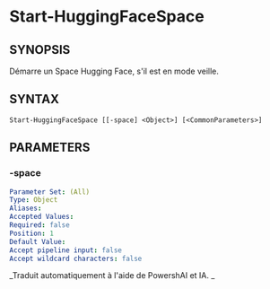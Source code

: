 ﻿---
external help file: powershai-help.xml
schema: 2.0.0
powershai: true
---

# Start-HuggingFaceSpace

## SYNOPSIS <!--!= @#Synop !-->
Démarre un Space Hugging Face, s'il est en mode veille.

## SYNTAX <!--!= @#Syntax !-->

```
Start-HuggingFaceSpace [[-space] <Object>] [<CommonParameters>]
```

## PARAMETERS <!--!= @#Params !-->

### -space

```yml
Parameter Set: (All)
Type: Object
Aliases: 
Accepted Values: 
Required: false
Position: 1
Default Value: 
Accept pipeline input: false
Accept wildcard characters: false
```




<!--PowershaiAiDocBlockStart-->
_Traduit automatiquement à l'aide de PowershAI et IA. 
_
<!--PowershaiAiDocBlockEnd-->
